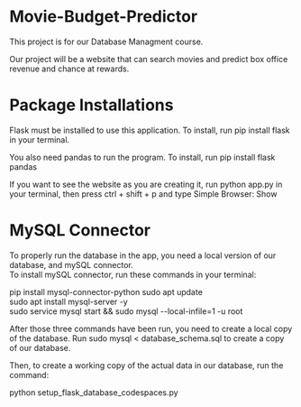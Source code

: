 # Movie-Budget-Predictor
This project is for our Database Managment course.

Our project will be a website that can search movies and predict box office revenue and chance at rewards.

# Package Installations
Flask must be installed to use this application. To install, run pip install flask in your terminal.

You also need pandas to run the program. To install, run pip install flask pandas

If you want to see the website as you are creating it, run python app.py in your terminal, then press ctrl + shift + p and type Simple Browser: Show

# MySQL Connector
To properly run the database in the app, you need a local version of our database, and mySQL connector.  
To install mySQL connector, run these commands in your terminal:

pip install mysql-connector-python
sudo apt update  
sudo apt install mysql-server -y  
sudo service mysql start && sudo mysql --local-infile=1 -u root
 

After those three commands have been run, you need to create a local copy of the database.
Run sudo mysql < database_schema.sql to create a copy of our database.  

Then, to create a working copy of the actual data in our database, run the command:  

python setup_flask_database_codespaces.py